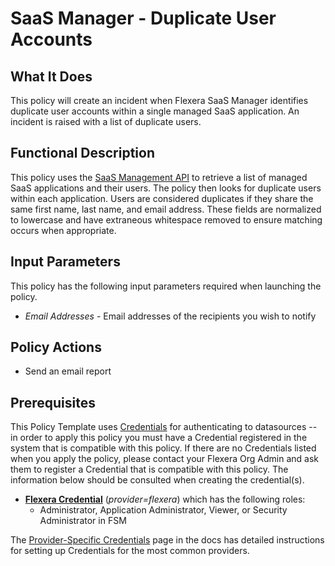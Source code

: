 # SaaS Manager - Duplicate User Accounts

## What It Does

This policy will create an incident when Flexera SaaS Manager identifies duplicate user accounts within a single managed SaaS application. An incident is raised with a list of duplicate users.

## Functional Description

This policy uses the [SaaS Management API](https://developer.flexera.com/docs/api/saas/v1) to retrieve a list of managed SaaS applications and their users. The policy then looks for duplicate users within each application. Users are considered duplicates if they share the same first name, last name, and email address. These fields are normalized to lowercase and have extraneous whitespace removed to ensure matching occurs when appropriate.

## Input Parameters

This policy has the following input parameters required when launching the policy.

- *Email Addresses* - Email addresses of the recipients you wish to notify

## Policy Actions

- Send an email report

## Prerequisites

This Policy Template uses [Credentials](https://docs.flexera.com/flexera/EN/Automation/ManagingCredentialsExternal.htm) for authenticating to datasources -- in order to apply this policy you must have a Credential registered in the system that is compatible with this policy. If there are no Credentials listed when you apply the policy, please contact your Flexera Org Admin and ask them to register a Credential that is compatible with this policy. The information below should be consulted when creating the credential(s).

- [**Flexera Credential**](https://docs.flexera.com/flexera/EN/Automation/ProviderCredentials.htm) (*provider=flexera*) which has the following roles:
  - Administrator, Application Administrator, Viewer, or Security Administrator in FSM

The [Provider-Specific Credentials](https://docs.flexera.com/flexera/EN/Automation/ProviderCredentials.htm) page in the docs has detailed instructions for setting up Credentials for the most common providers.
